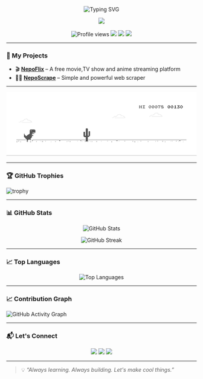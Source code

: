 <p align="center">
  <img src="https://readme-typing-svg.herokuapp.com?font=Fira+Code&weight=500&size=24&pause=1000&center=true&vCenter=true&width=400&lines=Hi,+I'm+Sandip+Gurung;Enjoy+what+you+do." alt="Typing SVG" />
</p>

<p align="center">
  <img src="https://media.giphy.com/media/qgQUggAC3Pfv687qPC/giphy.gif" width="250" />
</p>

<p align="center">
  <img src="https://komarev.com/ghpvc/?username=sandipeyy&label=Profile%20views&color=0e75b6&style=flat" alt="Profile views" />
  <img src="https://img.shields.io/github/stars/Sandipeyy?style=social" />
  <img src="https://img.shields.io/github/followers/Sandipeyy?style=social" />
  <img src="https://visitor-badge.laobi.icu/badge?page_id=Sandipeyy" />
</p>

---

### 🎯 My Projects

- 🎬 **[NepoFlix](https://github.com/Sandipeyy/NepoFlix)** – A free movie,TV show and anime streaming platform  
- 🕵️‍♂️ **[NepoScrape](https://github.com/Sandipeyy/NepoScrape)** – Simple and powerful web scraper

---

<p align="center">
  <img src="https://raw.githubusercontent.com/Sandipeyy/Sandipeyy/main/dino.gif" alt="dino" />
</p>

---

### 🏆 GitHub Trophies

![trophy](https://github-profile-trophy.vercel.app/?username=Sandipeyy&theme=dracula&no-frame=true&row=1)

---

### 📊 GitHub Stats

<p align="center">
  <img src="https://github-readme-stats.vercel.app/api?username=sandipeyy&show_icons=true&theme=radical" alt="GitHub Stats" />
</p>

<p align="center">
  <img src="https://github-readme-streak-stats.herokuapp.com/?user=sandipeyy&theme=radical" alt="GitHub Streak" />
</p>

---

### 📈 Top Languages

<p align="center">
  <img src="https://github-readme-stats.vercel.app/api/top-langs/?username=sandipeyy&layout=compact&theme=radical" alt="Top Languages" />
</p>

---

### 📈 Contribution Graph
![GitHub Activity Graph](https://github-readme-activity-graph.vercel.app/graph?username=Sandipeyy&theme=react-dark)

---

### 📬 Let's Connect

<p align="center">
  <a href="https://github.com/Sandipeyy"><img src="https://img.shields.io/badge/GitHub-100000?style=for-the-badge&logo=github&logoColor=white"/></a>
  <a href="mailto:s3npaiffx@gmail.com"><img src="https://img.shields.io/badge/Gmail-D14836?style=for-the-badge&logo=gmail&logoColor=white"/></a>
  <a href="https://discord.com/users/s3npaiffx"><img src="https://img.shields.io/badge/Discord-7289DA?style=for-the-badge&logo=discord&logoColor=white"/></a>
</p>

---

> 💡 _“Always learning. Always building. Let's make cool things.”_
